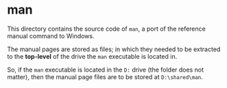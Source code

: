 # man

This directory contains the source code of `man`, a port of the reference manual command to Windows.

The manual pages are stored as files; in which they needed to be extracted to the **top-level** of
the drive the `man` executable is located in.

So, if the `man` executable is located in the `D:` drive (the folder does not matter), then the manual
page files are to be stored at `D:\shared\man`.
